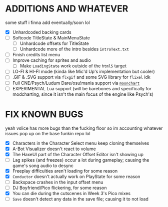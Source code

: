 # ADDITIONS AND WHATEVER
some stuff i finna add eventually/soon lol

- [x] Unhardcoded backing cards
- [ ] Softcode TitleState & MainMenuState
  - [ ] Unhardcode offsets for TitleState
  - [ ] Unhardcode more of the intro besides `introText.txt`
- [ ] Finish credits list menu
- [ ] Improve caching for sprites and audio
  - [ ] Make `LoadingState` work outside of the `html5` target
- [ ] LO-FI & HI-FI mode (kinda like Mic'd Up's implementation but cooler)
- [ ] .GIF & .SVG support via `flxgif` and some SVG library for `flixel` idk
- [ ] Full CNE/Psych/Ludum Dare/osu!mania support via [`moonchart`](https://github.com/MaybeMaru/moonchart)
- [ ] EXPERIMENTAL Lua support (will be barebones and specifically for modcharting, since it isn't the main focus of the engine like Psych's)

# FIX KNOWN BUGS
yeah vslice has more bugs than the fucking floor so im accounting whatever issues pop up on the base funkin repo lol

- [x] Characters in the Character Select menu keep cloning themselves
- [x] A-Bot Visualizer doesn't react to volume
- [x] The HaxeUI part of the Character Offset Editor isn't showing up
- [ ] Lag spikes (and freezes) occur a lot during gameplay; causing the game's song audio to desync
- [x] Freeplay difficulties aren't loading for some reason
- [x] `Conductor` doesn't actually work on PlayState for some reason
- [ ] Backspace crashes in the input offset menu
- [ ] DJ Boyfriend/Pico flickering, for some reason
- [x] You can die during the cutscenes in Week 3's Pico mixes
- [ ] `Save` doesn't detect any data in the save file; causing it to not load

